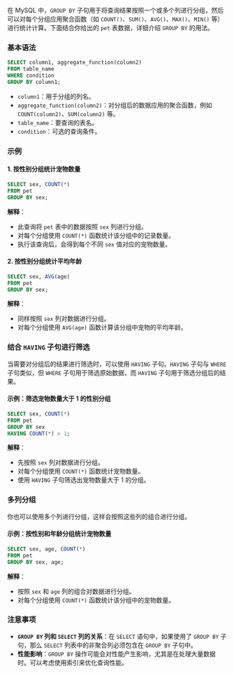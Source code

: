 在 MySQL 中，`GROUP BY` 子句用于将查询结果按照一个或多个列进行分组，然后可以对每个分组应用聚合函数（如 `COUNT()`、`SUM()`、`AVG()`、`MAX()`、`MIN()` 等）进行统计计算。下面结合你给出的 `pet` 表数据，详细介绍 `GROUP BY` 的用法。

### 基本语法
```sql
SELECT column1, aggregate_function(column2)
FROM table_name
WHERE condition
GROUP BY column1;
```
- `column1`：用于分组的列名。
- `aggregate_function(column2)`：对分组后的数据应用的聚合函数，例如 `COUNT(column2)`、`SUM(column2)` 等。
- `table_name`：要查询的表名。
- `condition`：可选的查询条件。

### 示例

#### 1. 按性别分组统计宠物数量
```sql
SELECT sex, COUNT(*)
FROM pet
GROUP BY sex;
```
**解释**：
 - 此查询将 `pet` 表中的数据按照 `sex` 列进行分组。
 - 对每个分组使用 `COUNT(*)` 函数统计该分组中的记录数量。
 - 执行该查询后，会得到每个不同 `sex` 值对应的宠物数量。

#### 2. 按性别分组统计平均年龄
```sql
SELECT sex, AVG(age)
FROM pet
GROUP BY sex;
```
**解释**：
 - 同样按照 `sex` 列对数据进行分组。
 - 对每个分组使用 `AVG(age)` 函数计算该分组中宠物的平均年龄。

### 结合 `HAVING` 子句进行筛选
当需要对分组后的结果进行筛选时，可以使用 `HAVING` 子句。`HAVING` 子句与 `WHERE` 子句类似，但 `WHERE` 子句用于筛选原始数据，而 `HAVING` 子句用于筛选分组后的结果。

#### 示例：筛选宠物数量大于 1 的性别分组
```sql
SELECT sex, COUNT(*)
FROM pet
GROUP BY sex
HAVING COUNT(*) > 1;
```
**解释**：
 - 先按照 `sex` 列对数据进行分组。
 - 对每个分组使用 `COUNT(*)` 函数统计宠物数量。
 - 使用 `HAVING` 子句筛选出宠物数量大于 1 的分组。

### 多列分组
你也可以使用多个列进行分组，这样会按照这些列的组合进行分组。

#### 示例：按性别和年龄分组统计宠物数量
```sql
SELECT sex, age, COUNT(*)
FROM pet
GROUP BY sex, age;
```
**解释**：
 - 按照 `sex` 和 `age` 列的组合对数据进行分组。
 - 对每个分组使用 `COUNT(*)` 函数统计该分组中的宠物数量。

### 注意事项
- **`GROUP BY` 列和 `SELECT` 列的关系**：在 `SELECT` 语句中，如果使用了 `GROUP BY` 子句，那么 `SELECT` 列表中的非聚合列必须包含在 `GROUP BY` 子句中。
- **性能影响**：`GROUP BY` 操作可能会对性能产生影响，尤其是在处理大量数据时。可以考虑使用索引来优化查询性能。

 